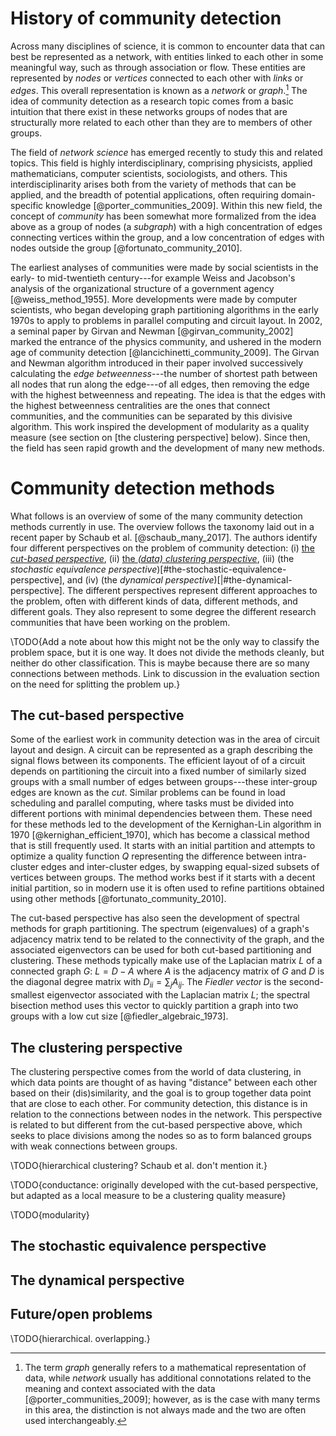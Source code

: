 # History of community detection

Across many disciplines of science, it is common to encounter data that can best be represented as a network, with entities linked to each other in some meaningful way, such as through association or flow. These entities are represented by *nodes* or *vertices* connected to each other with *links* or *edges*. This overall representation is known as a *network* or *graph*.[^networkgraph] The idea of community detection as a research topic comes from a basic intuition that there exist in these networks groups of nodes that are structurally more related to each other than they are to members of other groups. 

[^networkgraph]: The term *graph* generally refers to a mathematical representation of data, while *network* usually has additional connotations related to the meaning and context associated with the data [@porter_communities_2009]; however, as is the case with many terms in this area, the distinction is not always made and the two are often used interchangeably.

The field of *network science* has emerged recently to study this and related topics. This field is highly interdisciplinary, comprising physicists, applied mathematicians, computer scientists, sociologists, and others. This interdisciplinarity arises both from the variety of methods that can be applied, and the breadth of potential applications, often requiring domain-specific knowledge [@porter_communities_2009]. Within this new field, the concept of *community* has been somewhat more formalized from the idea above as a group of nodes (a *subgraph*) with a high concentration of edges connecting vertices within the group, and a low concentration of edges with nodes outside the group [@fortunato_community_2010].

The earliest analyses of communities were made by social scientists in the early- to mid-twentieth century---for example Weiss and Jacobson's analysis of the organizational structure of a government agency [@weiss_method_1955]. More developments were made by computer scientists, who began developing graph partitioning algorithms in the early 1970s to apply to problems in parallel computing and circuit layout. In 2002, a seminal paper by Girvan and Newman [@girvan_community_2002] marked the entrance of the physics community, and ushered in the modern age of community detection [@lancichinetti_community_2009]. The Girvan and Newman algorithm introduced in their paper involved successively calculating the *edge betweenness*---the number of shortest path between all nodes that run along the edge---of all edges, then removing the edge with the highest betweenness and repeating. The idea is that the edges with the highest betweenness centralities are the ones that connect communities, and the communities can be separated by this divisive algorithm. This work inspired the development of modularity as a quality measure (see section on [the clustering perspective] below). Since then, the field has seen rapid growth and the development of many new methods.

# Community detection methods

What follows is an overview of some of the many community detection methods currently in use. The overview follows the taxonomy laid out in a recent paper by Schaub et al. [@schaub_many_2017]. The authors identify four different perspectives on the problem of community detection: (i) [the *cut-based perspective*](#the-cut-based-perspective), (ii) [the *(data) clustering perspective*](#the-clustering-perspective), (iii) (the *stochastic equivalence perspective*)[#the-stochastic-equivalence-perspective], and (iv) (the *dynamical perspective*)[|#the-dynamical-perspective]. The different perspectives represent different approaches to the problem, often with different kinds of data, different methods, and different goals. They also represent to some degree the different research communities that have been working on the problem.

\TODO{Add a note about how this might not be the only way to classify the problem space, but it is one way. It does not divide the methods cleanly, but neither do other classification. This is maybe because there are so many connections between methods. Link to discussion in the evaluation section on the need for splitting the problem up.}

## The cut-based perspective

Some of the earliest work in community detection was in the area of circuit layout and design. A circuit can be represented as a graph describing the signal flows between its components. The efficient layout of of a circuit depends on partitioning the circuit into a fixed number of similarly sized groups with a small number of edges between groups---these inter-group edges are known as the *cut*. Similar problems can be found in load scheduling and parallel computing, where tasks must be divided into different portions with minimal dependencies between them. These need for these methods led to the development of the Kernighan-Lin algorithm in 1970 [@kernighan_efficient_1970], which has become a classical method that is still frequently used. It starts with an initial partition and attempts to optimize a quality function $Q$ representing the difference between intra-cluster edges and inter-cluster edges, by swapping equal-sized subsets of vertices between groups. The method works best if it starts with a decent initial partition, so in modern use it is often used to refine partitions obtained using other methods [@fortunato_community_2010].

The cut-based perspective has also seen the development of spectral methods for graph partitioning. The spectrum (eigenvalues) of a graph's adjacency matrix tend to be related to the connectivity of the graph, and the associated eigenvectors can be used for both cut-based partitioning and clustering. These methods typically make use of the Laplacian matrix $L$ of a connected graph $G$: $L = D - A$ where $A$ is the adjacency matrix of $G$ and $D$ is the diagonal degree matrix with $D_{ii} = \sum_{j}{A_{ij}}$. The *Fiedler vector* is the second-smallest eigenvector associated with the Laplacian matrix $L$; the spectral bisection method uses this vector to quickly partition a graph into two groups with a low cut size [@fiedler_algebraic_1973].

## The clustering perspective

The clustering perspective comes from the world of data clustering, in which data points are thought of as having "distance" between each other based on their (dis)similarity, and the goal is to group together data point that are close to each other. For community detection, this distance is in relation to the connections between nodes in the network. This perspective is related to but different from the cut-based perspective above, which seeks to place divisions among the nodes so as to form balanced groups with weak connections between groups.

\TODO{hierarchical clustering? Schaub et al. don't mention it.}

\TODO{conductance: originally developed with the cut-based perspective, but adapted as a local measure to be a clustering quality measure}

\TODO{modularity}

## The stochastic equivalence perspective

## The dynamical perspective

## Future/open problems

\TODO{hierarchical. overlapping.}
